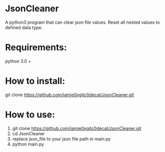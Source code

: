 # JsonCleaner
  A python3 program that can clear json file values. Reset all nested values to defined data type.
# Requirements:
python 3.0 +
# How to install:
git clone https://github.com/jamie0xgitc0decat/JsonCleaner.git
# How to use:
1.  git clone https://github.com/jamie0xgitc0decat/JsonCleaner.git
2.  cd JsonCleaner
3.  replace json_file to your json file path in main.py
4.  python main.py


